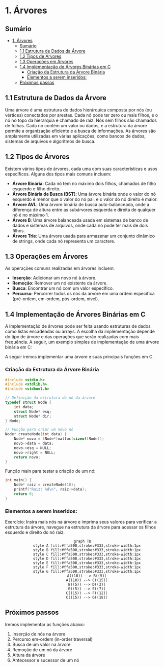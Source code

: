 # 1. Árvores

## Sumário

- [1. Árvores](#1-árvores)
  - [Sumário](#sumário)
  - [1.1 Estrutura de Dados da Árvore](#11-estrutura-de-dados-da-árvore)
  - [1.2 Tipos de Árvores](#12-tipos-de-árvores)
  - [1.3 Operações em Árvores](#13-operações-em-árvores)
  - [1.4 Implementação de Árvores Binárias em C](#14-implementação-de-árvores-binárias-em-c)
    - [Criação da Estrutura da Árvore Binária](#criação-da-estrutura-da-árvore-binária)
    - [Elementos a serem inseridos:](#elementos-a-serem-inseridos)
  - [Próximos passos](#próximos-passos)

## 1.1 Estrutura de Dados da Árvore
Uma árvore é uma estrutura de dados hierárquica composta por nós (ou vértices) conectados por arestas. Cada nó pode ter zero ou mais filhos, e o nó no topo da hierarquia é chamado de raiz. Nós sem filhos são chamados de folhas.
Cada nó contém um valor ou dados, e a estrutura da árvore permite a organização eficiente e a busca de informações. As árvores são amplamente utilizadas em várias aplicações, como bancos de dados, sistemas de arquivos e algoritmos de busca.

## 1.2 Tipos de Árvores
Existem vários tipos de árvores, cada uma com suas características e usos específicos. Alguns dos tipos mais comuns incluem:
- **Árvore Binária**: Cada nó tem no máximo dois filhos, chamados de filho esquerdo e filho direito.
- **Árvore Binária de Busca (BST)**: Uma árvore binária onde o valor do nó esquerdo é menor que o valor do nó pai, e o valor do nó direito é maior.
- **Árvore AVL**: Uma árvore binária de busca auto-balanceada, onde a diferença de altura entre as subárvores esquerda e direita de qualquer nó é no máximo 1.
- **Árvore B**: Uma árvore balanceada usada em sistemas de banco de dados e sistemas de arquivos, onde cada nó pode ter mais de dois filhos.
- **Árvore Trie**: Uma árvore usada para armazenar um conjunto dinâmico de strings, onde cada nó representa um caractere.

## 1.3 Operações em Árvores
As operações comuns realizadas em árvores incluem:
- **Inserção**: Adicionar um novo nó à árvore.
- **Remoção**: Remover um nó existente da árvore.
- **Busca**: Encontrar um nó com um valor específico.
- **Percurso**: Percorrer todos os nós da árvore em uma ordem específica (pré-ordem, em-ordem, pós-ordem, nível).

## 1.4 Implementação de Árvores Binárias em C
A implementação de árvores pode ser feita usando estruturas de dados como listas encadeadas ou arrays. A escolha da implementação depende do tipo de árvore e das operações que serão realizadas com mais frequência. A seguir, um exemplo simples de implementação de uma árvore binária em C:

A seguir iremos implementar uma árvore e suas principais funções em C.

### Criação da Estrutura da Árvore Binária

```c
#include <stdio.h>
#include <stdlib.h>
#include <stdbool.h>

// Definição da estrutura do nó da árvore
typedef struct Node {
    int data;
    struct Node* esq;
    struct Node* dir;
} Node;

// Função para criar um novo nó
Node* createNode(int data) {
    Node* novo = (Node*)malloc(sizeof(Node));
    novo->data = data;
    novo->esq = NULL;
    novo->right = NULL;
    return novo;
}
```

Função main para testar a criação de um nó:

```c
int main() {
    Node* raiz = createNode(10);
    printf("Raiz: %d\n", raiz->data);
    return 0;
}
```
### Elementos a serem inseridos:

Exercício: Insira mais nós na árvore e imprima seus valores para verificar a estrutura da árvore, navegue na estrutura da árvore para acessar os filhos esquerdo e direito do nó raiz.

<div align="center">

```mermaid
graph TD
    style A fill:#ffa500,stroke:#333,stroke-width:1px
    style B fill:#ffa500,stroke:#333,stroke-width:1px
    style C fill:#ffa500,stroke:#333,stroke-width:1px
    style D fill:#ffa500,stroke:#333,stroke-width:1px
    style E fill:#ffa500,stroke:#333,stroke-width:1px
    style F fill:#ffa500,stroke:#333,stroke-width:1px
    style G fill:#ffa500,stroke:#333,stroke-width:1px
    A((10)) --> B((5))
    A((10)) --> C((15))
    B((5)) --> D((3))
    B((5)) --> E((7))
    C((15)) --> F((12))
    C((15)) --> G((18))
```

</div>

## Próximos passos

Iremos implementar as funções abaixo:

1. Inserção de nós na árvore
2. Percurso em-ordem (in-order traversal)
3. Busca de um valor na árvore
4. Remoção de um nó da árvore
5. Altura da árvore
6. Antecessor e sucessor de um nó
